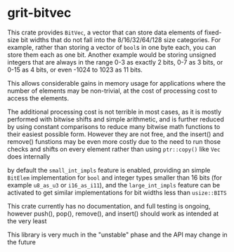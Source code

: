 # grit-bitvec

This crate provides `BitVec`, a vector that can store data elements of fixed-size bit widths that do not fall into the 8/16/32/64/128
size categories. For example, rather than storing a vector of `bool`s in one byte each, you can store them each as one bit. Another example would be storing unsigned integers that are always in the range 0-3 as exactly 2 bits, 0-7 as 3 bits, or 0-15 as 4 bits, or even -1024 to 1023 as 11 bits.

This allows considerable gains in memory usage for applications where the number of elements may be non-trivial, at the cost of processing cost to access the elements.

The additional processing cost is not terrible in most cases, as it is mostly performed with bitwise shifts and simple arithmetic, and is further reduced by using constant comparisons to reduce many bitwise math functions to their easiest possible form. However they are not free, and the insert() and remove() funstions may be even more costly due to the need to run those checks and shifts on every element rather than using `ptr::copy()` like `Vec` does internally

by default the `small_int_impls` feature is enabled, providing an simple `BitElem` implementation for `bool` and integer types smaller than 16 bits (for example `u8_as_u3` or `i16_as_i11`), and the `large_int_impls` feature can be activated to get similar implementations for bit widths less than `usize::BITS`

This crate currently has no documentation, and full testing is ongoing, however push(), pop(), remove(), and insert()
should work as intended at the very least

This library is very much in the "unstable" phase and the API may change in the future